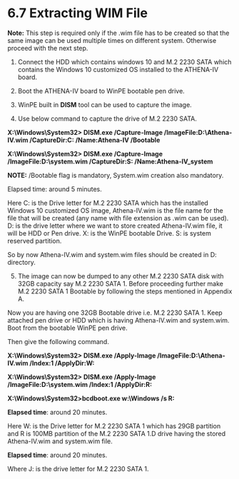 # 6.7	Extracting WIM File

**Note:** This step is required only if the .wim file has to be created so that the same image can be used multiple times on different system. Otherwise proceed with the next step. 

1. Connect the HDD which contains windows 10 and M.2 2230 SATA which contains the Windows 10 customized OS installed to the ATHENA-IV board. 

2. Boot the ATHENA-IV board to WinPE bootable pen drive. 

3. WinPE built in **DISM** tool can be used to capture the image. 

4. Use below command to capture the drive of M.2 2230 SATA. 

**X:\Windows\System32&gt; DISM.exe /Capture-Image /ImageFile:D:\Athena-IV.wim /CaptureDir:C: /Name:Athena-IV /Bootable** 

**X:\Windows\System32&gt; DISM.exe /Capture-Image /ImageFile:D:\system.wim /CaptureDir:S: /Name:Athena-IV\_system** 

**NOTE:** /Bootable flag is mandatory, System.wim creation also mandatory. 

Elapsed time: around 5 minutes. 

Here C: is the Drive letter for M.2 2230 SATA which has the installed Windows 10 customized OS image, Athena-IV.wim is the file name for the file that will be created \(any name with file extension as .wim can be used\). D: is the drive letter where we want to store created Athena-IV.wim file, it will be HDD or Pen drive. X: is the WinPE bootable Drive. S: is system reserved partition. 

So by now Athena-IV.wim and system.wim files should be created in D: directory. 

5. The image can now be dumped to any other M.2 2230 SATA disk with 32GB capacity say M.2 2230 SATA 1. Before proceeding further make M.2 2230 SATA 1 Bootable by following the steps mentioned in Appendix A.

Now you are having one 32GB Bootable drive i.e. M.2 2230 SATA 1. Keep attached pen drive or HDD which is having Athena-IV.wim and system.wim. Boot from the bootable WinPE pen drive. 

Then give the following command. 

**X:\Windows\System32&gt; DISM.exe /Apply-Image /ImageFile:D:\Athena-IV.wim /Index:1 /ApplyDir:W:** 

**X:\Windows\System32&gt; DISM.exe /Apply-Image /ImageFile:D:\system.wim /Index:1 /ApplyDir:R:** 

**X:\Windows\System32&gt;bcdboot.exe w:\Windows /s R:** 

**Elapsed time**: around 20 minutes. 

Here W: is the Drive letter for M.2 2230 SATA 1 which has 29GB partition and R is 100MB partition of the M.2 2230 SATA 1.D drive having the stored Athena-IV.wim and system.wim file. 

**Elapsed time**: around 20 minutes. 

Where J: is the drive letter for M.2 2230 SATA 1.

